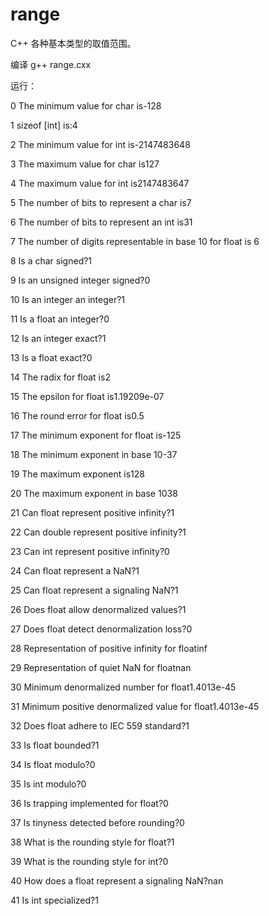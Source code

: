 # range
C++ 各种基本类型的取值范围。

编译  g++ range.cxx

运行：

 0 The minimum value for char is-128
 
 1 sizeof [int] is:4
 
 2 The minimum value for int is-2147483648
 
 3 The maximum value for char is127
 
 4 The maximum value for int is2147483647
 
 5 The number of bits to represent a char is7
 
 6 The number of bits to represent an int is31
 
 7 The number of digits representable in base 10 for float is 6
 
 8 Is a char signed?1
 
 9 Is an unsigned integer signed?0
 
10 Is an integer an integer?1

11 Is a float an integer?0

12 Is an integer exact?1

13 Is a float exact?0

14 The radix for float is2

15 The epsilon for float is1.19209e-07

16 The round error for float is0.5

17 The minimum exponent for float is-125

18 The minimum exponent in base 10-37

19 The maximum exponent is128

20 The maximum exponent in base 1038

21 Can float represent positive infinity?1

22 Can double represent positive infinity?1

23 Can int represent positive infinity?0

24 Can float represent a NaN?1

25 Can float represent a signaling NaN?1

26 Does float allow denormalized values?1

27 Does float detect denormalization loss?0

28 Representation of positive infinity for floatinf

29 Representation of quiet NaN for floatnan

30 Minimum denormalized number for float1.4013e-45

31 Minimum positive denormalized value for float1.4013e-45

32 Does float adhere to IEC 559 standard?1

33 Is float bounded?1

34 Is float modulo?0

35 Is int modulo?0

36 Is trapping implemented for float?0

37 Is tinyness detected before rounding?0

38 What is the rounding style for float?1

39 What is the rounding style for int?0

40 How does a float represent a signaling NaN?nan

41 Is int specialized?1

